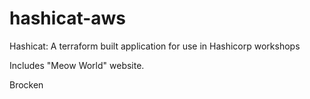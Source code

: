 # hashicat-aws
Hashicat: A terraform built application for use in Hashicorp workshops

Includes "Meow World" website.

Brocken
